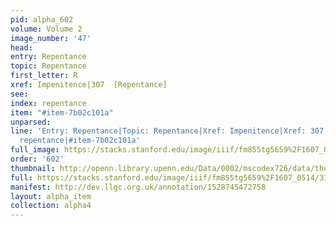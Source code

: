 ```yaml
---
pid: alpha_602
volume: Volume 2
image_number: '47'
head: 
entry: Repentance
topic: Repentance
first_letter: R
xref: Impenitence|307  [Repentance]
see: 
index: repentance
item: "#item-7b02c101a"
unparsed: 
line: 'Entry: Repentance|Topic: Repentance|Xref: Impenitence|Xref: 307  [Repentance]|Index:
  repentance|#item-7b02c101a'
full_image: https://stacks.stanford.edu/image/iiif/fm855tg5659%2F1607_0514/full/full/0/default.jpg
order: '602'
thumbnail: http://openn.library.upenn.edu/Data/0002/mscodex726/data/thumb/1607_0514_thumb.jpg
full: https://stacks.stanford.edu/image/iiif/fm855tg5659%2F1607_0514/317,1265,3036,754/full/0/default.jpg
manifest: http://dev.llgc.org.uk/annotation/1528745472758
layout: alpha_item
collection: alpha4
---
```


